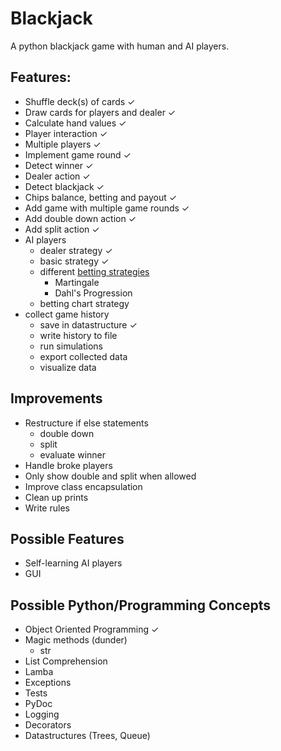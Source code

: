 # Blackjack

A python blackjack game with human and AI players.

## Features:
* Shuffle deck(s) of cards ✓
* Draw cards for players and dealer ✓
* Calculate hand values ✓
* Player interaction ✓
* Multiple players ✓
* Implement game round ✓
* Detect winner ✓
* Dealer action ✓
* Detect blackjack ✓
* Chips balance, betting and payout ✓
* Add game with multiple game rounds ✓
* Add double down action ✓
* Add split action ✓
* AI players
  * dealer strategy ✓
  * basic strategy ✓
  * different [betting strategies](https://bj21.com/category/advantage-play/pages/progression-systems-don-t-work)
    * Martingale
    * Dahl's Progression
  * betting chart strategy
* collect game history
  * save in datastructure ✓
  * write history to file
  * run simulations
  * export collected data
  * visualize data

## Improvements
* Restructure if else statements
  * double down
  * split
  * evaluate winner
* Handle broke players
* Only show double and split when allowed
* Improve class encapsulation
* Clean up prints
* Write rules

## Possible Features
* Self-learning AI players
* GUI

## Possible Python/Programming Concepts
* Object Oriented Programming ✓
* Magic methods (dunder)
  * str
* List Comprehension
* Lamba
* Exceptions
* Tests
* PyDoc
* Logging
* Decorators
* Datastructures (Trees, Queue)
